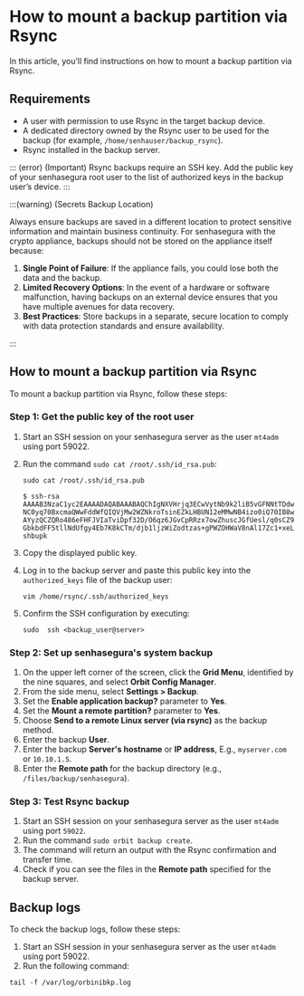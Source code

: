 # How to mount a backup partition via Rsync

In this article, you’ll find instructions on how to mount a backup partition via Rsync.

## Requirements

* A user with permission to use Rsync in the target backup device.
* A dedicated directory owned by the Rsync user to be used for the backup (for example, `/home/senhauser/backup_rsync`).
* Rsync installed in the backup server.

::: (error) (Important)
Rsync backups require an SSH key. Add the public key of your senhasegura root user to the list of authorized keys in the backup user’s device.
:::

:::(warning) (Secrets Backup Location)

Always ensure backups are saved in a different location to protect sensitive information and maintain business continuity.
For senhasegura with the crypto appliance, backups should not be stored on the appliance itself because:

1. **Single Point of Failure**: If the appliance fails, you could lose both the data and the backup.
2. **Limited Recovery Options**: In the event of a hardware or software malfunction, having backups on an external device ensures that you have multiple avenues for data recovery.
3. **Best Practices**: Store backups in a separate, secure location to comply with data protection standards and ensure availability.

:::

## How to mount a backup partition via Rsync
To mount a backup partition via Rsync, follow these steps:

### Step 1: Get the public key of the root user
1. Start an SSH session on your senhasegura server as the user `mt4adm` using port 59022.
2. Run the command `sudo cat /root/.ssh/id_rsa.pub`:
    ```Shell
    sudo cat /root/.ssh/id_rsa.pub

    $ ssh-rsa AAAAB3NzaC1yc2EAAAADAQABAAABAQChIgNXVHrjq3ECwVytNb9k2liB5vGFNNtTDdwSYaYW/WQ8
    NC0yq70BxcmaQWwFddWfQIQVjMw2WZNkroTsinEZkLHBUN12eMMwNB4izo0iQ70IB8wSj2lQbl/G   AYyzQCZQRo486eFHFJVIaTviDpf32D/O6qz6JGvCpRRzx7owZhuscJGfUesl/q0sCZ9DUn79TLtj/lIC+na4s5c1g/SYyO7IkdwQBkeeXJSasdqwe34gbcvbdf5dL5f00EIIEHclg5tBxmt9UQ2yRXu1   GbkbdFF5tllNdUfgy4Eb7K8kCTm/djb1ljzWiZodtzas+gPWZOHWaV8nAl17Zc1+xeL shbupk

    ```
3. Copy the displayed public key.
4. Log in to the backup server and paste this public key into the `authorized_keys` file of the backup user:

    ```Shell
    vim /home/rsync/.ssh/authorized_keys
    ```
    
5. Confirm the SSH configuration by executing:
    ```Shell
   sudo  ssh <backup_user@server>
    ```
### Step 2: Set up senhasegura's system backup

1. On the upper left corner of the screen, click the **Grid Menu**, identified by the nine squares, and select **Orbit Config Manager**. 
2. From the side menu, select **Settings > Backup**.
3. Set the **Enable application backup?** parameter to **Yes**. 
4. Set the **Mount a remote partition?** parameter to **Yes**.
5. Choose **Send to a remote Linux server (via rsync)** as the backup method.
6. Enter the backup **User**.
7. Enter the backup **Server's hostname** or **IP address**, E.g., `myserver.com` or `10.10.1.5`.
8. Enter the **Remote path** for the backup directory (e.g., `/files/backup/senhasegura`).

### Step 3: Test Rsync backup

1. Start an SSH session on your senhasegura server as the user `mt4adm` using port `59022`.
2. Run the command `sudo orbit backup create`.
3. The command will return an output with the Rsync confirmation and transfer time.
4. Check if you can see the files in the **Remote path** specified for the backup server.

## Backup logs
To check the backup logs, follow these steps:

1. Start an SSH session in your senhasegura server as the user `mt4adm` using port 59022.
2. Run the following command:
```Shell
tail -f /var/log/orbinibkp.log

```

